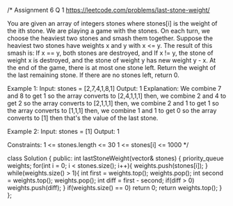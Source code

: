 /*
Assignment 6 Q 1
https://leetcode.com/problems/last-stone-weight/

You are given an array of integers stones where stones[i] is the weight of the ith stone.
We are playing a game with the stones. On each turn, we choose the heaviest two stones and smash them together. Suppose the heaviest two stones have weights x and y with x <= y. The result of this smash is:
If x == y, both stones are destroyed, and
If x != y, the stone of weight x is destroyed, and the stone of weight y has new weight y - x.
At the end of the game, there is at most one stone left.
Return the weight of the last remaining stone. If there are no stones left, return 0.

Example 1:
Input: stones = [2,7,4,1,8,1]
Output: 1
Explanation: 
We combine 7 and 8 to get 1 so the array converts to [2,4,1,1,1] then,
we combine 2 and 4 to get 2 so the array converts to [2,1,1,1] then,
we combine 2 and 1 to get 1 so the array converts to [1,1,1] then,
we combine 1 and 1 to get 0 so the array converts to [1] then that's the value of the last stone.

Example 2:
Input: stones = [1]
Output: 1

Constraints:
1 <= stones.length <= 30
1 <= stones[i] <= 1000
*/

class Solution {
public:
    int lastStoneWeight(vector<int>& stones) {
        priority_queue<int> weights;
        for(int i = 0; i < stones.size(); i++){
            weights.push(stones[i]);
        }
        while(weights.size() > 1){
            int first = weights.top();
            weights.pop();
            int second = weights.top();
            weights.pop();
            int diff = first - second;
            if(diff > 0) weights.push(diff);
        }
        if(weights.size() == 0) return 0;
        return weights.top();
    }
};